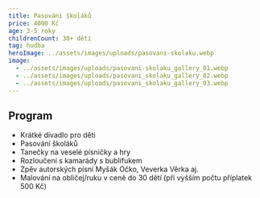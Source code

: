 ```yaml
---
title: Pasování školáků
price: 4000 Kč
age: 3-5 roky
childrenCount: 30+ dětí
tag: hudba
heroImage: ../assets/images/uploads/pasovani-skolaku.webp
image:
  - ../assets/images/uploads/pasovani-skolaku_gallery_01.webp
  - ../assets/images/uploads/pasovani_skolaku_gallery_02.webp
  - ../assets/images/uploads/pasovani_skolaku_gallery_03.webp
---
```

## Program

* Krátké divadlo pro děti
* Pasování školáků
* Tanečky na veselé písničky a hry
* Rozloučení s kamarády s bublifukem
* Zpěv autorských písní Myšák Očko, Veverka Věrka aj.
* Malování na obličej/ruku v ceně do 30 dětí (při vyšším počtu příplatek 500 Kč)

